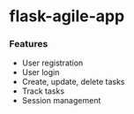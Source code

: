 # flask-agile-app

### Features

- User registration
- User login
- Create, update, delete tasks
- Track tasks
- Session management
